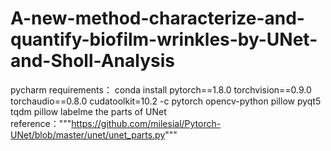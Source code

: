 # A-new-method-characterize-and-quantify-biofilm-wrinkles-by-UNet-and-Sholl-Analysis
pycharm requirements： conda install pytorch==1.8.0 torchvision==0.9.0 torchaudio==0.8.0 cudatoolkit=10.2 -c pytorch opencv-python pillow pyqt5 tqdm pillow labelme
the parts of UNet reference："""https://github.com/milesial/Pytorch-UNet/blob/master/unet/unet_parts.py"""
